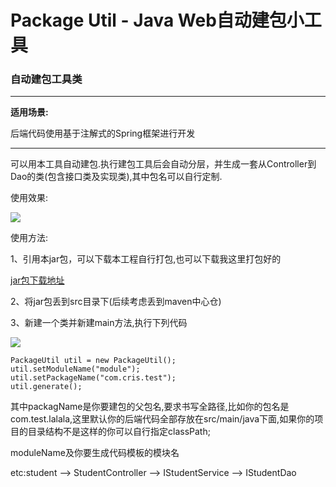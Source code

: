 # Package Util - Java Web自动建包小工具

### 自动建包工具类

---
**适用场景:**

后端代码使用基于注解式的Spring框架进行开发

---

可以用本工具自动建包.执行建包工具后会自动分层，并生成一套从Controller到Dao的类(包含接口类及实现类),其中包名可以自行定制.

使用效果:

![](http://7xwp5w.com1.z0.glb.clouddn.com/packageUtil%E6%95%88%E6%9E%9C%E5%9B%BE.png)

使用方法:

1、引用本jar包，可以下载本工程自行打包,也可以下载我这里打包好的

[jar包下载地址](http://7xwp5w.com1.z0.glb.clouddn.com/PackageUtil.jar)

2、将jar包丢到src目录下(后续考虑丢到maven中心仓)

3、新建一个类并新建main方法,执行下列代码

![](http://7xwp5w.com1.z0.glb.clouddn.com/%E9%9C%80%E8%A6%81%E6%89%A7%E8%A1%8C%E7%9A%84%E4%BB%A3%E7%A0%81.png)

```
PackageUtil util = new PackageUtil();
util.setModuleName("module");
util.setPackageName("com.cris.test");
util.generate();
```
其中packagName是你要建包的父包名,要求书写全路径,比如你的包名是com.test.lalala,这里默认你的后端代码全部存放在src/main/java下面,如果你的项目的目录结构不是这样的你可以自行指定classPath;

moduleName及你要生成代码模板的模块名 


etc:student --> StudentController 
    --> IStudentService 
	--> IStudentDao 


